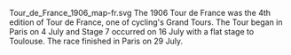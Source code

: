 Tour_de_France_1906_map-fr.svg The 1906 Tour de France was the 4th edition of Tour de France, one of cycling's Grand Tours. The Tour began in Paris on 4 July and Stage 7 occurred on 16 July with a flat stage to Toulouse. The race finished in Paris on 29 July.
